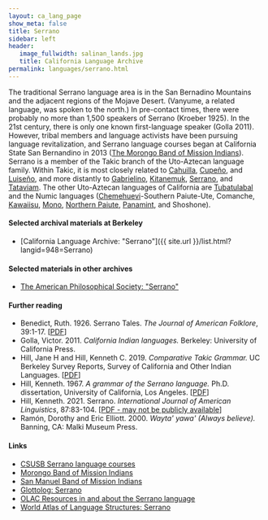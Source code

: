 ```yaml
---
layout: ca_lang_page
show_meta: false
title: Serrano
sidebar: left
header:
   image_fullwidth: salinan_lands.jpg
   title: California Language Archive
permalink: languages/serrano.html
---
```


The traditional Serrano language area is in the San Bernadino Mountains and the adjacent regions of the Mojave Desert. (Vanyume, a related language, was spoken to the north.) In pre-contact times, there were probably no more than 1,500 speakers of Serrano (Kroeber 1925). In the 21st century, there is only one known first-language speaker (Golla 2011). However, tribal members and language activists have been pursuing language revitalization, and Serrano language courses began at California State San Bernandino in 2013 ([The Morongo Band of Mission Indians](https://morongonation.org/cal-state-teach-serrano-language)). Serrano is a member of the Takic branch of the Uto-Aztecan language family. Within Takic, it is most closely related to [Cahuilla](cahuilla.html), [Cupeño](cupeno.html), and [Luiseño](luiseno.html), and more distantly to [Gabrielino](gabrielino.html), [Kitanemuk](kitanemuk.html), [Serrano](serrano.html), and [Tataviam](tataviam.html). The other Uto-Aztecan languages of California are [Tubatulabal](tubatulabal.html) and the Numic languages ([Chemehuevi](chemehuevi.html)-Southern Paiute-Ute, Comanche, [Kawaiisu](kawaiisu.html), [Mono](mono.html), [Northern Paiute](northern-paiute.html), [Panamint](panamint.html), and Shoshone).

#### Selected archival materials at Berkeley

* [California Language Archive: "Serrano"]({{ site.url }}/list.html?langid=948=Serrano)

#### Selected materials in other archives

* [The American Philosophical Society: "Serrano"](https://indigenousguide.amphilsoc.org/search?f%5B0%5D=guide_language_content_title%3ASerrano)

#### Further reading

* Benedict, Ruth. 1926. Serrano Tales. *The Journal of American Folklore*, 39:1-17.
[[PDF](https://www.jstor.org/stable/534967?seq=1#metadata_info_tab_contents)]
* Golla, Victor. 2011. *California Indian languages.* Berkeley: University of California Press.
* Hill, Jane H and Hill, Kenneth C. 2019. *Comparative Takic Grammar.* UC Berkeley Survey Reports, Survey of California and Other Indian Languages.
[[PDF](https://escholarship.org/uc/item/6tr732gg)]
* Hill, Kenneth. 1967. *A grammar of the Serrano language.* Ph.D. dissertation, University of California, Los Angeles.
[[PDF](https://linguistics.ucla.edu/images/stories/Hill.1967.pdf)]
* Hill, Kenneth. 2021. Serrano. *International Journal of American Linguistics*, 87:83-104.
[[PDF - may not be publicly available](https://www.journals.uchicago.edu/doi/pdf/10.1086/712460)]
* Ramón, Dorothy and Eric Elliott. 2000. *Wayta' yawa' (Always believe).* Banning, CA: Malki Museum Press.

#### Links

* [CSUSB Serrano language courses](https://www.csusb.edu/world-languages-and-literatures/undergraduate/other-languages-offered/serrano)
* [Morongo Band of Mission Indians](http://www.morongonation.org/)
* [San Manuel Band of Mission Indians](http://www.sanmanuel-nsn.gov/)
* [Glottolog: Serrano](https://glottolog.org/resource/languoid/id/serr1255)
* [OLAC Resources in and about the Serrano language](http://www.language-archives.org/language/ser)
* [World Atlas of Language Structures: Serrano](http://wals.info/languoid/lect/wals_code_srr)

